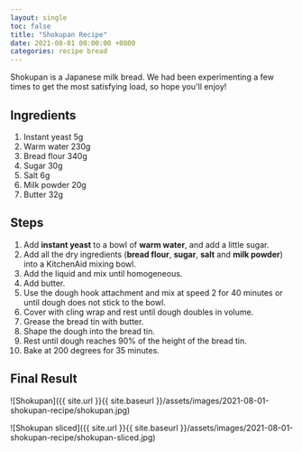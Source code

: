 ```yaml
---
layout: single
toc: false
title: "Shokupan Recipe"
date: 2021-08-01 00:00:00 +0800
categories: recipe bread
---
```


Shokupan is a Japanese milk bread. We had been experimenting a few times to get the most satisfying load, so hope you'll enjoy!

## Ingredients

1. Instant yeast 5g
2. Warm water 230g
3. Bread flour 340g
4. Sugar 30g
5. Salt 6g
6. Milk powder 20g
7. Butter 32g

## Steps

1. Add **instant yeast** to a bowl of **warm water**, and add a little sugar.
2. Add all the dry ingredients (**bread flour**, **sugar**, **salt** and **milk powder**) into a KitchenAid mixing bowl.
3. Add the liquid and mix until homogeneous.
4. Add butter.
5. Use the dough hook attachment and mix at speed 2 for 40 minutes or until dough does not stick to the bowl.
6. Cover with cling wrap and rest until dough doubles in volume.
7. Grease the bread tin with butter.
8. Shape the dough into the bread tin.
9. Rest until dough reaches 90% of the height of the bread tin.
10. Bake at 200 degrees for 35 minutes.

## Final Result

![Shokupan]({{ site.url }}{{ site.baseurl }}/assets/images/2021-08-01-shokupan-recipe/shokupan.jpg)

![Shokupan sliced]({{ site.url }}{{ site.baseurl }}/assets/images/2021-08-01-shokupan-recipe/shokupan-sliced.jpg)
